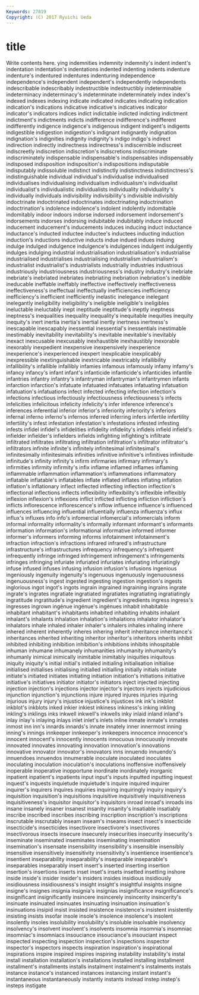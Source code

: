 ```yaml
---
Keywords: 27819 
Copyright: (C) 2017 Ryuichi Ueda
---
```


# title

Write contents here.
ying indemnities indemnity indemnity's indent indent's indentation indentation's indentations
indented indenting indents indenture indenture's indentured indentures indenturing independence independence's
independent independent's independently independents indescribable indescribably indestructible indestructibly indeterminable indeterminacy
indeterminacy's indeterminate indeterminately index index's indexed indexes indexing indicate indicated
indicates indicating indication indication's indications indicative indicative's indicatives indicator indicator's
indicators indices indict indictable indicted indicting indictment indictment's indictments indicts
indifference indifference's indifferent indifferently indigence indigence's indigenous indigent indigent's indigents
indigestible indigestion indigestion's indignant indignantly indignation indignation's indignities indignity indignity's
indigo indigo's indirect indirection indirectly indirectness indirectness's indiscernible indiscreet indiscreetly
indiscretion indiscretion's indiscretions indiscriminate indiscriminately indispensable indispensable's indispensables indispensably indisposed
indisposition indisposition's indispositions indisputable indisputably indissoluble indistinct indistinctly indistinctness indistinctness's
indistinguishable individual individual's individualise individualised individualises individualising individualism individualism's individualist
individualist's individualistic individualists individuality individuality's individually individuals indivisibility indivisibility's indivisible
indivisibly indoctrinate indoctrinated indoctrinates indoctrinating indoctrination indoctrination's indolence indolence's indolent
indolently indomitable indomitably indoor indoors indorse indorsed indorsement indorsement's indorsements
indorses indorsing indubitable indubitably induce induced inducement inducement's inducements induces
inducing induct inductance inductance's inducted inductee inductee's inductees inducting induction
induction's inductions inductive inducts indue indued indues induing indulge indulged
indulgence indulgence's indulgences indulgent indulgently indulges indulging industrial industrialisation industrialisation's
industrialise industrialised industrialises industrialising industrialism industrialism's industrialist industrialist's industrialists industrially
industries industrious industriously industriousness industriousness's industry industry's inebriate inebriate's inebriated
inebriates inebriating inebriation inebriation's inedible ineducable ineffable ineffably ineffective ineffectively
ineffectiveness ineffectiveness's ineffectual ineffectually inefficiencies inefficiency inefficiency's inefficient inefficiently inelastic
inelegance inelegant inelegantly ineligibility ineligibility's ineligible ineligible's ineligibles ineluctable ineluctably
inept ineptitude ineptitude's ineptly ineptness ineptness's inequalities inequality inequality's inequitable
inequities inequity inequity's inert inertia inertia's inertial inertly inertness inertness's
inescapable inescapably inessential inessential's inessentials inestimable inestimably inevitability inevitability's inevitable
inevitable's inevitably inexact inexcusable inexcusably inexhaustible inexhaustibly inexorable inexorably inexpedient
inexpensive inexpensively inexperience inexperience's inexperienced inexpert inexplicable inexplicably inexpressible inextinguishable
inextricable inextricably infallibility infallibility's infallible infallibly infamies infamous infamously infamy
infamy's infancy infancy's infant infant's infanticide infanticide's infanticides infantile infantries
infantry infantry's infantryman infantryman's infantrymen infants infarction infarction's infatuate infatuated
infatuates infatuating infatuation infatuation's infatuations infect infected infecting infection infection's
infections infectious infectiously infectiousness infectiousness's infects infelicities infelicitous infelicity infelicity's
infer inference inference's inferences inferential inferior inferior's inferiority inferiority's inferiors
infernal inferno inferno's infernos inferred inferring infers infertile infertility infertility's
infest infestation infestation's infestations infested infesting infests infidel infidel's infidelities
infidelity infidelity's infidels infield infield's infielder infielder's infielders infields infighting
infighting's infiltrate infiltrated infiltrates infiltrating infiltration infiltration's infiltrator infiltrator's infiltrators
infinite infinite's infinitely infinitesimal infinitesimal's infinitesimally infinitesimals infinities infinitive infinitive's
infinitives infinitude infinitude's infinity infinity's infirm infirmaries infirmary infirmary's infirmities
infirmity infirmity's infix inflame inflamed inflames inflaming inflammable inflammation inflammation's
inflammations inflammatory inflatable inflatable's inflatables inflate inflated inflates inflating inflation
inflation's inflationary inflect inflected inflecting inflection inflection's inflectional inflections inflects
inflexibility inflexibility's inflexible inflexibly inflexion inflexion's inflexions inflict inflicted inflicting
infliction infliction's inflicts inflorescence inflorescence's inflow influence influence's influenced influences
influencing influential influentially influenza influenza's influx influx's influxes info info's
infomercial infomercial's infomercials inform informal informality informality's informally informant informant's
informants information information's informational informative informed informer informer's informers informing
informs infotainment infotainment's infraction infraction's infractions infrared infrared's infrastructure infrastructure's
infrastructures infrequency infrequency's infrequent infrequently infringe infringed infringement infringement's infringements
infringes infringing infuriate infuriated infuriates infuriating infuriatingly infuse infused infuses
infusing infusion infusion's infusions ingenious ingeniously ingenuity ingenuity's ingenuous ingenuously
ingenuousness ingenuousness's ingest ingested ingesting ingestion ingestion's ingests inglorious ingot
ingot's ingots ingrain ingrained ingraining ingrains ingrate ingrate's ingrates ingratiate
ingratiated ingratiates ingratiating ingratiatingly ingratitude ingratitude's ingredient ingredient's ingredients ingress
ingress's ingresses ingrown ingénue ingénue's ingénues inhabit inhabitable inhabitant inhabitant's
inhabitants inhabited inhabiting inhabits inhalant inhalant's inhalants inhalation inhalation's inhalations
inhalator inhalator's inhalators inhale inhaled inhaler inhaler's inhalers inhales inhaling
inhere inhered inherent inherently inheres inhering inherit inheritance inheritance's inheritances
inherited inheriting inheritor inheritor's inheritors inherits inhibit inhibited inhibiting inhibition
inhibition's inhibitions inhibits inhospitable inhuman inhumane inhumanely inhumanities inhumanity inhumanity's
inhumanly inimical inimically inimitable inimitably iniquities iniquitous iniquity iniquity's initial
initial's initialed initialing initialisation initialise initialised initialises initialising initialled initialling
initially initials initiate initiate's initiated initiates initiating initiation initiation's initiations
initiative initiative's initiatives initiator initiator's initiators inject injected injecting injection
injection's injections injector injector's injectors injects injudicious injunction injunction's injunctions
injure injured injures injuries injuring injurious injury injury's injustice injustice's
injustices ink ink's inkblot inkblot's inkblots inked inkier inkiest inkiness
inkiness's inking inkling inkling's inklings inks inkwell inkwell's inkwells inky
inlaid inland inland's inlay inlay's inlaying inlays inlet inlet's inlets
inline inmate inmate's inmates inmost inn inn's innards innards's innate
innately inner innermost inning inning's innings innkeeper innkeeper's innkeepers innocence
innocence's innocent innocent's innocently innocents innocuous innocuously innovate innovated innovates
innovating innovation innovation's innovations innovative innovator innovator's innovators inns innuendo
innuendo's innuendoes innuendos innumerable inoculate inoculated inoculates inoculating inoculation inoculation's
inoculations inoffensive inoffensively inoperable inoperative inopportune inordinate inordinately inorganic inpatient
inpatient's inpatients input input's inputs inputted inputting inquest inquest's inquests
inquietude inquietude's inquire inquired inquirer inquirer's inquirers inquires inquiries inquiring
inquiringly inquiry inquiry's inquisition inquisition's inquisitions inquisitive inquisitively inquisitiveness inquisitiveness's
inquisitor inquisitor's inquisitors inroad inroad's inroads ins insane insanely insaner
insanest insanity insanity's insatiable insatiably inscribe inscribed inscribes inscribing inscription
inscription's inscriptions inscrutable inscrutably inseam inseam's inseams insect insect's insecticide
insecticide's insecticides insectivore insectivore's insectivores insectivorous insects insecure insecurely insecurities
insecurity insecurity's inseminate inseminated inseminates inseminating insemination insemination's insensate insensibility
insensibility's insensible insensibly insensitive insensitively insensitivity insensitivity's insentience insentience's insentient
inseparability inseparability's inseparable inseparable's inseparables inseparably insert insert's inserted inserting
insertion insertion's insertions inserts inset inset's insets insetted insetting inshore
inside inside's insider insider's insiders insides insidious insidiously insidiousness insidiousness's
insight insight's insightful insights insigne insigne's insignes insignia insignia's insignias
insignificance insignificance's insignificant insignificantly insincere insincerely insincerity insincerity's insinuate insinuated
insinuates insinuating insinuation insinuation's insinuations insipid insist insisted insistence insistence's
insistent insistently insisting insists insofar insole insole's insolence insolence's insolent
insolently insoles insolubility insolubility's insoluble insolvable insolvency insolvency's insolvent insolvent's
insolvents insomnia insomnia's insomniac insomniac's insomniacs insouciance insouciance's insouciant inspect
inspected inspecting inspection inspection's inspections inspector inspector's inspectors inspects inspiration
inspiration's inspirational inspirations inspire inspired inspires inspiring instability instability's instal
install installation installation's installations installed installing installment installment's installments installs
instalment instalment's instalments instals instance instance's instanced instances instancing instant
instant's instantaneous instantaneously instantly instants instead instep instep's insteps instigate
